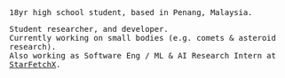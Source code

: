 <!-- markwindsorr/README.md -->

<samp>
  
18yr high school student, based in Penang, Malaysia. 

Student researcher, and developer.  
Currently working on small bodies (e.g. comets & asteroid research).  
Also working as Software Eng / ML & AI Research Intern at [StarFetchX](https://www.starfetchx.com).

</samp>
